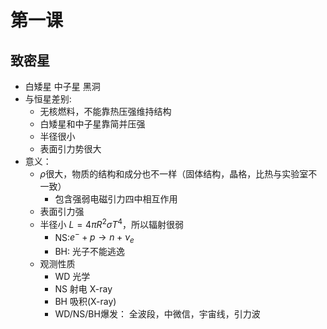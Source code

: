 # 第一课

## 致密星

* 白矮星 中子星 黑洞  
* 与恒星差别:  
  + 无核燃料，不能靠热压强维持结构  
  + 白矮星和中子星靠简并压强  
  + 半径很小  
  + 表面引力势很大  
* 意义：  
   + $\rho$很大，物质的结构和成分也不一样（固体结构，晶格，比热与实验室不一致） 
     - 包含强弱电磁引力四中相互作用  
   + 表面引力强  
   + 半径小 $L=4\pi R^2\sigma T^4$，所以辐射很弱  
     - NS:$e^{-}+p\rightarrow n +\nu_e$  
     - BH: 光子不能逃逸  
   + 观测性质  
     - WD 光学  
     - NS 射电 X-ray
     - BH 吸积(X-ray) 
     - WD/NS/BH爆发： 全波段，中微信，宇宙线，引力波